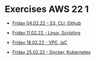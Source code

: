 # Exercises AWS 22 1

- [Friday 04.02.22 - S3, CLI, Github](22-02-04_S3-CLI-Actions/README.md)
- [Friday 11.02.22 - Linux, Scripting](22-02-11_linux_scripting/README.md)

- [Friday 18.02.22 - VPC, IaC](22-02-18_vpc_iac/README.md)
- [Friday 25.02.22 - Docker, Kubernetes](22-02-25_docker_kubernetes/README.md)